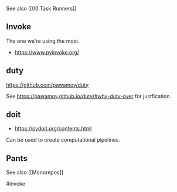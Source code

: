 See also [[00 Task Runners]]

## Invoke

The one we're using the most.

- https://www.pyinvoke.org/

## duty

https://github.com/pawamoy/duty

See https://pawamoy.github.io/duty/#why-duty-over for justfication.

## doit

- https://pydoit.org/contents.html

Can be used to create computational pipelines.

## Pants

See also [[Monorepos]]

<!-- Keywords -->
#invoke
<!-- /Keywords -->
